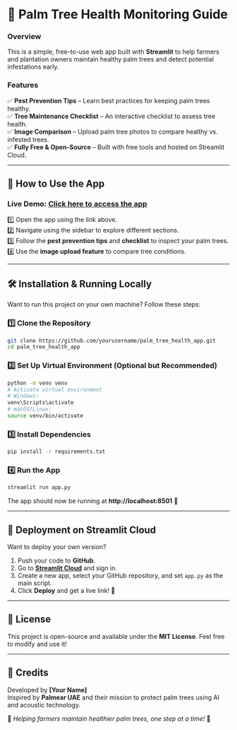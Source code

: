 # 🌴 Palm Tree Health Monitoring Guide

### **Overview**
This is a simple, free-to-use web app built with **Streamlit** to help farmers and plantation owners maintain healthy palm trees and detect potential infestations early.

### **Features**
✅ **Pest Prevention Tips** – Learn best practices for keeping palm trees healthy.  
✅ **Tree Maintenance Checklist** – An interactive checklist to assess tree health.  
✅ **Image Comparison** – Upload palm tree photos to compare healthy vs. infested trees.  
✅ **Fully Free & Open-Source** – Built with free tools and hosted on Streamlit Cloud.  

---

## **🚀 How to Use the App**
### **Live Demo:** [Click here to access the app](https://palmear-guide.streamlit.app)  

1️⃣ Open the app using the link above.  
2️⃣ Navigate using the sidebar to explore different sections.  
3️⃣ Follow the **pest prevention tips** and **checklist** to inspect your palm trees.  
4️⃣ Use the **image upload feature** to compare tree conditions.  

---

## **🛠️ Installation & Running Locally**
Want to run this project on your own machine? Follow these steps:

### **1️⃣ Clone the Repository**
```bash
git clone https://github.com/yourusername/palm_tree_health_app.git
cd palm_tree_health_app
```

### **2️⃣ Set Up Virtual Environment (Optional but Recommended)**
```bash
python -m venv venv
# Activate virtual environment
# Windows:
venv\Scripts\activate
# macOS/Linux:
source venv/bin/activate
```

### **3️⃣ Install Dependencies**
```bash
pip install -r requirements.txt
```

### **4️⃣ Run the App**
```bash
streamlit run app.py
```

The app should now be running at **http://localhost:8501** 🎉

---

## **🚀 Deployment on Streamlit Cloud**
Want to deploy your own version?  
1. Push your code to **GitHub**.  
2. Go to **[Streamlit Cloud](https://share.streamlit.io/)** and sign in.  
3. Create a new app, select your GitHub repository, and set `app.py` as the main script.  
4. Click **Deploy** and get a live link! 🎉  

---

## **📜 License**
This project is open-source and available under the **MIT License**. Feel free to modify and use it!  

---

## **👥 Credits**
Developed by **[Your Name]**  
Inspired by **Palmear UAE** and their mission to protect palm trees using AI and acoustic technology.  

🌱 *Helping farmers maintain healthier palm trees, one step at a time!* 🌿


